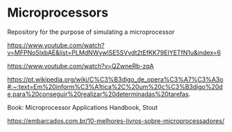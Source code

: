 # Microprocessors

Repository for the purpose of simulating a microprocessor
 
https://www.youtube.com/watch?v=MFPNo5IxbAE&list=PLMdNWywlSE5SVvdt2tEfKK79EIYETfN1u&index=6

https://www.youtube.com/watch?v=QZwneRb-zqA

https://pt.wikipedia.org/wiki/C%C3%B3digo_de_opera%C3%A7%C3%A3o#:~:text=Em%20inform%C3%A1tica%2C%20um%20c%C3%B3digo%20de,para%20conseguir%20realizar%20determinadas%20tarefas.

Book: Microprocessor Applications Handbook, Stout

https://embarcados.com.br/10-melhores-livros-sobre-microprocessadores/
